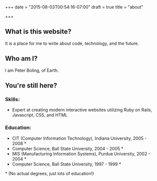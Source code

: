 +++
date = "2015-08-03T00:54:16-07:00"
draft = true
title = "about"

+++

## What is this website?

It is a place for me to write about code, technology, and the future.

## Who am I?

I am Peter Boling, of Earth.

## You're still here?

### Skills:

* Expert at creating modern interactive websites utilizing Ruby on Rails, Javascript, CSS, and HTML

### Education: 

* CIT (Computer Information Technology), Indiana University, 2005 - 2008 \*
* Computer Science, Ball State University, 2004 - 2005 \*
* MIS (Manufacturing Information Systems), Purdue University, 2002 - 2004 \*
* Computer Science, Ball State University, 1997 - 1999 \*

\* (No actual degrees, just lots of education!)
